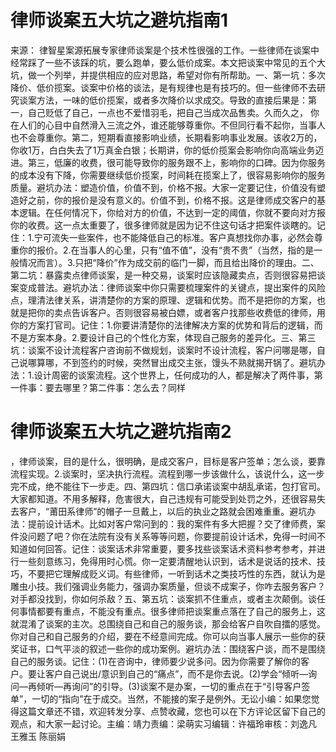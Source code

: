 # 律师谈案五大坑之避坑指南1

来源： 律智星案源拓展专家律师谈案是个技术性很强的工作。一些律师在谈案中经常踩了一些不该踩的坑，要么跑单，要么低价成案。本文把谈案中常见的五个大坑，做一个列举，并提供相应的应对思路，希望对你有所帮助。一、第一坑：多次降价、低价揽案。谈案中价格的谈法，是有规律也是有技巧的。但一些律师不去研究谈案方法，一味的低价揽案，或者多次降价以求成交。导致的直接后果是：第一，自己贬低了自己，一点也不爱惜羽毛，把自己当成次品售卖。久而久之， 你在人们的心目中自然滑入三流之外，谁还能够尊重你。不但同行看不起你，当事人也不会尊重你。第二，短期看直接影响业绩，长期看影响事业发展。该收2万的，你收1万，白白失去了1万真金白银；长期讲，你的低价揽案会影响你向高端业务迈进。第三，低廉的收费，很可能导致你的服务跟不上，影响你的口碑。因为你服务的成本没有下降，你需要继续低价揽案，时间耗在揽案上了，很容易影响你的服务质量。避坑办法：塑造价值，价值不到，价格不报。大家一定要记住，价值没有塑造好之前，你的报价是没有意义的。价值不到，价格不报。这是律师成交客户的基本逻辑。在任何情况下，你给对方的价值，不达到一定的阈值，你就不要向对方报你的收费。这一点太重要了，很多律师就是因为记不住这句话才把案件谈瞎的。记住：1.宁可流失一些案件，也不能降低自己的标准。客户真想找你办事，必然会尊重你的报价。2.在当事人的心里，只有“值不值”，没有“贵不贵”（当然，指的是一般情况而言）。3.只把“降价”作为成交前的临门一脚，而且给出降价的理由。二、第二坑：暴露卖点律师谈案，是一种交易，谈案时应该隐藏卖点，否则很容易把谈案变成普法。避坑办法：律师谈案中你只需要梳理案件的关键点，提出案件的风险点，理清法律关系，讲清楚你的方案的原理、逻辑和优势。而不是把你的方案，也就是把你的卖点告诉客户。否则很容易被白嫖，或者客户找那些收费低的律师，用你的方案打官司。记住：1.你要讲清楚你的法律解决方案的优势和背后的逻辑，而不是方案本身。2.要设计自己的个性化方案，体现自己服务的差异化。三、第三坑：谈案不设计流程客户咨询前不做规划，谈案时不设计流程，客户问哪是哪，自己说哪算哪，不到签约的时候，突然冒出成交主张，馒头不熟就揭开锅了。避坑办法：1.设计周密的谈案流程。这个世界上，任何成功的人，都是解决了两件事，第一件事：要去哪里？第二件事：怎么去？同样

# 律师谈案五大坑之避坑指南2

，律师谈案，目的是什么，很明确，是成交客户，目标是客户签单；怎么谈，要靠流程实现。2.谈案时，坚决执行流程。流程到哪一步该做什么，该说什么，这一步完不成，绝不能往下一步走。四、第四坑：信口承诺谈案中胡乱承诺，包打官司。大家都知道。不用多解释，危害很大，自己违规有可能受到处罚之外，还很容易失去客户，“莆田系律师”的帽子一旦戴上，以后的执业之路就会困难重重。避坑办法：提前设计话术。比如对客户常问到的：我的案件有多大把握？交了律师费，案件没问题了吧？你在法院有没有关系等等问题，你要提前设计话术，免得一时间不知道如何回答。记住：谈案话术非常重要，要多找些谈案话术资料参考参考，并进行一些刻意练习，免得用时心慌。你一定要清醒地认识到，话术是说话的技术、技巧，不要把它理解成贬义词。有些律师，一听到话术之类技巧性的东西，就认为是雕虫小技。我们强调业务能力，强调办案质量，但谈不成案子，你咋去服务客户？对手都没找到，你如何杀敌？五、第五坑：谈案抓不住重点，或者主次颠倒。谈任何事情都要有重点，不能没有重点。很多律师把谈案重点落在了自己的服务上，这就混淆了谈案的主次。总围绕自己和自己的服务谈，那会给客户自吹自擂的感觉。你对自己和自己服务的介绍，要在不经意间完成。你可以向当事人展示一些你的获奖证书，口气平淡的叙述一些你的成功案例。避坑办法：围绕客户谈，而不是围绕自己的服务谈。记住：(1)在咨询中，律师要少说多问。因为你需要了解你的客户。要让客户自己说出/意识到自己的“痛点”，而不是你去说。(2)学会“倾听—询问—再倾听—再询问”的引导。(3)谈案不是办案，一切的重点在于“引导客户签单”，一切的“指向”在于成交。当然，不能接的案子是例外。无讼小编：如果您觉得这篇文章还不错，欢迎转发分享、点赞收藏，您也可以在下方评论区留下自己的观点，和大家一起讨论。主编：靖力责编：梁萌实习编辑：许福玲审核：刘逸凡 王雅玉 陈丽娟


